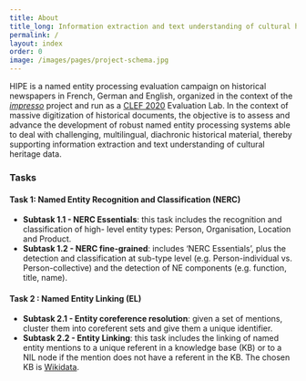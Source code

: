 ```yaml
---
title: About
title_long: Information extraction and text understanding of cultural heritage data
permalink: /
layout: index
order: 0
image: /images/pages/project-schema.jpg
---
```


HIPE is a named entity processing evaluation campaign on historical newspapers in French, German and English, organized in the context of the [_impresso_](http://impresso-project.ch) project and run as a [CLEF 2020](https://clef2020.clef-initiative.eu/) Evaluation Lab. In the context of massive digitization of historical documents, the objective is to assess and advance the development of robust named entity processing systems able to deal with challenging, multilingual, diachronic historical material, thereby supporting information extraction and text understanding of cultural heritage data.

### Tasks

#### Task 1: Named Entity Recognition and Classification (NERC)

- **Subtask 1.1 - NERC Essentials**: this task includes the recognition and classification of high-
level entity types: Person, Organisation, Location and Product.
- **Subtask 1.2 - NERC fine-grained**: includes ‘NERC Essentials’, plus the detection and classification at sub-type level (e.g. Person-individual vs. Person-collective) and the detection of NE components (e.g. function, title, name).

#### Task 2 : Named Entity Linking (EL)

- **Subtask 2.1 - Entity coreference resolution**: given a set of mentions, cluster them into coreferent sets and give them a unique identifier.
- **Subtask 2.2 - Entity Linking**: this task includes the linking of named entity mentions to a unique referent in a knowledge base (KB) or to a NIL node if the mention does not have a referent in the KB. The chosen KB is [Wikidata](https://wikidata.org).
